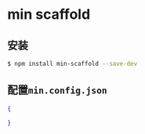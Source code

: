 # min scaffold

## 安装

``` bash
$ npm install min-scaffold --save-dev
```

## 配置`min.config.json`

``` json
{

}
```
